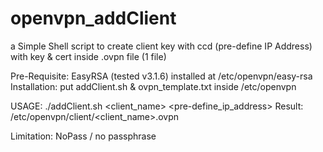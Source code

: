 # openvpn_addClient
a Simple Shell script to create client key with ccd (pre-define IP Address)
with key & cert inside .ovpn file (1 file)

Pre-Requisite: EasyRSA (tested v3.1.6) installed at /etc/openvpn/easy-rsa
Installation: put addClient.sh & ovpn_template.txt inside /etc/openvpn

USAGE: ./addClient.sh <client_name> <pre-define_ip_address>
Result: /etc/openvpn/client/<client_name>.ovpn

Limitation: NoPass / no passphrase
